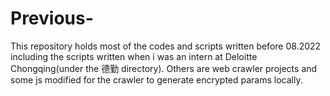 # Previous-
This repository holds most of the codes and scripts written before 08.2022 including the scripts written when i was an intern at Deloitte Chongqing(under the 德勤 directory).
Others are web crawler projects and some js modified for the crawler to generate encrypted params locally.
